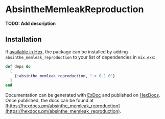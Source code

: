 # AbsintheMemleakReproduction

**TODO: Add description**

## Installation

If [available in Hex](https://hex.pm/docs/publish), the package can be installed
by adding `absinthe_memleak_reproduction` to your list of dependencies in `mix.exs`:

```elixir
def deps do
  [
    {:absinthe_memleak_reproduction, "~> 0.1.0"}
  ]
end
```

Documentation can be generated with [ExDoc](https://github.com/elixir-lang/ex_doc)
and published on [HexDocs](https://hexdocs.pm). Once published, the docs can
be found at [https://hexdocs.pm/absinthe_memleak_reproduction](https://hexdocs.pm/absinthe_memleak_reproduction).

